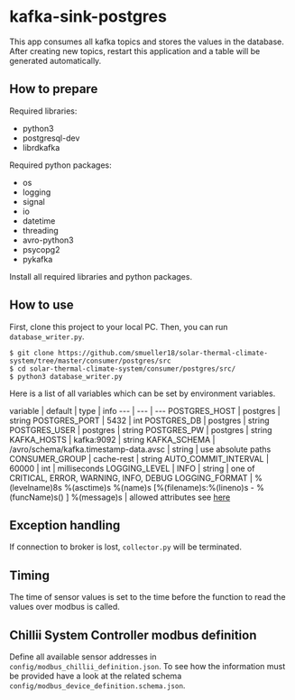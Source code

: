 # kafka-sink-postgres
This app consumes all kafka topics and stores the values in the database. After creating new topics, restart this application and a table will be generated automatically.

## How to prepare
Required libraries:

- python3
- postgresql-dev
- librdkafka

Required python packages:
- os
- logging
- signal
- io
- datetime
- threading
- avro-python3
- psycopg2
- pykafka

Install all required libraries and python packages.

## How to use
First, clone this project to your local PC. Then, you can run `database_writer.py`.
```
$ git clone https://github.com/smueller18/solar-thermal-climate-system/tree/master/consumer/postgres/src
$ cd solar-thermal-climate-system/consumer/postgres/src/
$ python3 database_writer.py
```
Here is a list of all variables which can be set by environment variables.

variable | default | type | info
--- | --- | ---
POSTGRES_HOST | postgres | string
POSTGRES_PORT | 5432 | int
POSTGRES_DB | postgres | string
POSTGRES_USER | postgres | string
POSTGRES_PW | postgres | string
KAFKA_HOSTS | kafka:9092 | string
KAFKA_SCHEMA | /avro/schema/kafka.timestamp-data.avsc | string | use absolute paths
CONSUMER_GROUP | cache-rest | string
AUTO_COMMIT_INTERVAL | 60000 | int | milliseconds
LOGGING_LEVEL | INFO | string | one of CRITICAL, ERROR, WARNING, INFO, DEBUG
LOGGING_FORMAT | %(levelname)8s %(asctime)s %(name)s [%(filename)s:%(lineno)s - %(funcName)s() ] %(message)s | allowed attributes see [here](https://docs.python.org/3.6/library/logging.html#logrecord-attributes)

## Exception handling
If connection to broker is lost, `collector.py` will be terminated.

## Timing
The time of sensor values is set to the time before the function to read the values over modbus is called.

## Chillii System Controller modbus definition
Define all available sensor addresses in `config/modbus_chillii_definition.json`. To see how the information must be provided have a look at the related schema `config/modbus_device_definition.schema.json`.

